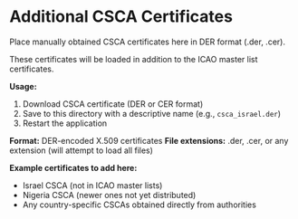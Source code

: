 # Additional CSCA Certificates

Place manually obtained CSCA certificates here in DER format (.der, .cer).

These certificates will be loaded in addition to the ICAO master list certificates.

**Usage:**
1. Download CSCA certificate (DER or CER format)
2. Save to this directory with a descriptive name (e.g., `csca_israel.der`)
3. Restart the application

**Format:** DER-encoded X.509 certificates
**File extensions:** .der, .cer, or any extension (will attempt to load all files)

**Example certificates to add here:**
- Israel CSCA (not in ICAO master lists)
- Nigeria CSCA (newer ones not yet distributed)
- Any country-specific CSCAs obtained directly from authorities
